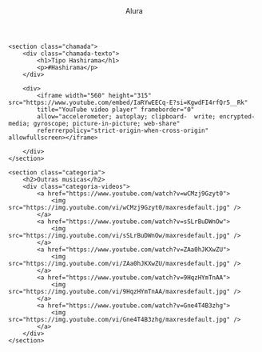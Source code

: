 <html lang="pt-BR">

<head>
    <link rel="stylesheet" href="styles.css">
    <link rel="preconnect" href="https://fonts.googleapis.com">
    <link rel="preconnect" href="https://fonts.gstatic.com" crossorigin>
    <link
        href="https://fonts.googleapis.com/css2?family=Chakra+Petch:ital,wght@0,300;0,400;0,500;0,600;0,700;1,300;1,400;1,500;1,600;1,700&display=swap"
        rel="stylesheet">
    <title>Alura</title>
</head>

<body>
    <header>Alura</header>

    <section class="chamada">
        <div class="chamada-texto">
            <h1>Tipo Hashirama</h1>
            <p>#Hashirama</p>
        </div>

        <div>
            <iframe width="560" height="315" src="https://www.youtube.com/embed/IaRYwEECq-E?si=KgwdFI4rfQr5__Rk" 
            title="YouTube video player" frameborder="0" 
            allow="accelerometer; autoplay; clipboard-  write; encrypted-media; gyroscope; picture-in-picture; web-share" 
            referrerpolicy="strict-origin-when-cross-origin" allowfullscreen></iframe>
      
        </div>
    </section>

    <section class="categoria">
        <h2>Outras musicas</h2>
        <div class="categoria-videos">
            <a href="https://www.youtube.com/watch?v=wCMzj9Gzyt0">
                <img src="https://img.youtube.com/vi/wCMzj9Gzyt0/maxresdefault.jpg" />
            </a>
            <a href="https://www.youtube.com/watch?v=sSLrBuDWnOw">
                <img src="https://img.youtube.com/vi/sSLrBuDWnOw/maxresdefault.jpg" />
            </a>
            <a href="https://www.youtube.com/watch?v=ZAa0hJKXwZU">
                <img src="https://img.youtube.com/vi/ZAa0hJKXwZU/maxresdefault.jpg" />
            </a>
            <a href="https://www.youtube.com/watch?v=9HqzHYmTnAA">
                <img src="https://img.youtube.com/vi/9HqzHYmTnAA/maxresdefault.jpg" />
            </a>
            <a href="https://www.youtube.com/watch?v=Gne4T4B3zhg">
                <img src="https://img.youtube.com/vi/Gne4T4B3zhg/maxresdefault.jpg" />
            </a>
        </div>
    </section>

</body>

</html>

